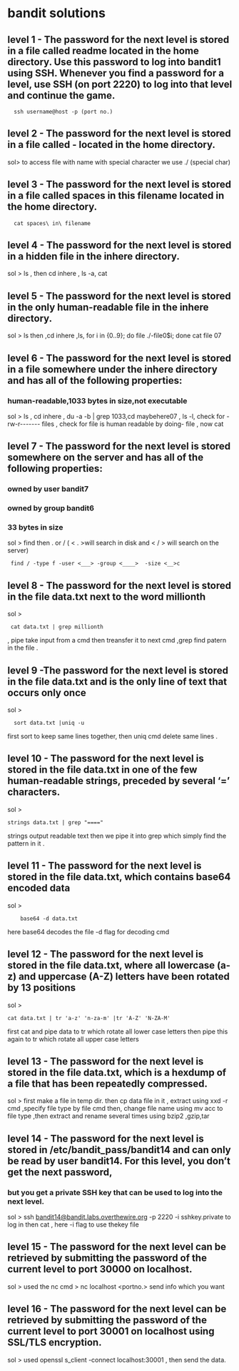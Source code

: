 # bandit solutions

## level 1 - The password for the next level is stored in a file called readme located in the home directory. Use this password to log into bandit1 using SSH. Whenever you find a password for a level, use SSH (on port 2220) to log into that level and continue the game.
      ssh username@host -p (port no.)

## level 2 - The password for the next level is stored in a file called - located in the home directory.
sol> to access file with name with special character we use ./ (special char)

## level 3 - The password for the next level is stored in a file called spaces in this filename located in the home directory.
      cat spaces\ in\ filename

## level 4 - The password for the next level is stored in a hidden file in the inhere directory.
sol > ls , then cd inhere , ls -a, cat <thehiddenfile>

## level 5 - The password for the next level is stored in the only human-readable file in the inhere directory. 
sol > ls then ,cd inhere ,ls,
for  i  in {0..9}; do file ./-file0$i; done
cat file 07

## level 6 - The password for the next level is stored in a file somewhere under the inhere directory and has all of the following properties:
### human-readable,1033 bytes in size,not executable

sol > ls , cd inhere , du -a -b | grep 1033,cd maybehere07 ,  ls -l, check for -rw-r-------  files ,
check for file  is human readable by doing- file <file name>, now cat <filename>

## level 7 - The password for the next level is stored somewhere on the server and has all of the following properties:
### owned by user bandit7
### owned by group bandit6
### 33 bytes in size
sol > find then . or / ( < . >will search in disk and < / > will search on the server)

     find / -type f -user <___> -group <____>  -size <__>c
                            


## level 8 - The password for the next level is stored in the file data.txt next to the word millionth
sol >

     cat data.txt | grep millionth   
, pipe take input from a cmd then treansfer it to next cmd
,grep find patern in the file .

## level 9 -The password for the next level is stored in the file data.txt and is the only line of text that occurs only once
sol >

      sort data.txt |uniq -u   
first sort to keep same lines together, then uniq cmd delete
same lines .


## level 10 - The password for the next level is stored in the file data.txt in one of the few human-readable strings, preceded by several ‘=’ characters.

sol >

    strings data.txt | grep "===="  
strings output readable text then we pipe it 
into grep which simply find the pattern in it .

## level 11 - The password for the next level is stored in the file data.txt, which contains base64 encoded data

sol >

        base64 -d data.txt   
here base64 decodes the file -d flag for decoding cmd

## level 12 - The password for the next level is stored in the file data.txt, where all lowercase (a-z) and uppercase (A-Z) letters have been rotated by 13 positions

sol >
    
    cat data.txt | tr 'a-z' 'n-za-m' |tr 'A-Z' 'N-ZA-M' 
    
 first cat and pipe data to tr which rotate all 
lower case letters then pipe this again to tr which rotate all upper case letters

## level 13 - The password for the next level is stored in the file data.txt, which is a hexdump of a file that has been repeatedly compressed.

 sol > first make a file in temp dir. then cp data file in it , extract using xxd -r cmd ,specify file type by file <filename> cmd then,
 change file name using mv acc to file type ,then extract and rename several times using bzip2 ,gzip,tar

## level 14 - The password for the next level is stored in /etc/bandit_pass/bandit14 and can only be read by user bandit14. For this level, you don’t get the next password,
### but you get a private SSH key that can be used to log into the next level.

sol > ssh bandit14@bandit.labs.overthewire.org -p 2220 -i sshkey.private to log in
 then cat , here -i flag to use thekey file

## level 15 - The password for the next level can be retrieved by submitting the password of the current level to port 30000 on localhost.

sol > used the nc cmd >  nc localhost <portno.> send info which you want

## level 16 - The password for the next level can be retrieved by submitting the password of the current level to port 30001 on localhost using SSL/TLS encryption.

sol > used  openssl s_client -connect localhost:30001  , then send the data.
